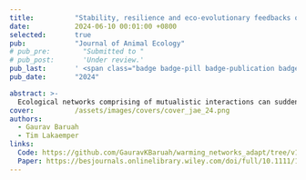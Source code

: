 ```yaml
---
title:          "Stability, resilience and eco-evolutionary feedbacks of mutualistic networks to rising temperature"
date:           2024-06-10 00:01:00 +0800
selected:       true
pub:            "Journal of Animal Ecology"
# pub_pre:        "Submitted to "
# pub_post:       'Under review.'
pub_last:       ' <span class="badge badge-pill badge-publication badge-success">New</span>'
pub_date:       "2024"

abstract: >-
  Ecological networks comprising of mutualistic interactions can suddenly transition to undesirable states, such as collapse, due to small changes in environmental conditions such as a rise in local environmental temperature. However, little is known about the capacity of such interaction networks to adapt to a rise in temperature and the occurrence of critical transitions....
cover:          /assets/images/covers/cover_jae_24.png
authors:
  - Gaurav Baruah
  - Tim Lakaemper
links:
  Code: https://github.com/GauravKBaruah/warming_networks_adapt/tree/v1.0.0
  Paper: https://besjournals.onlinelibrary.wiley.com/doi/full/10.1111/1365-2656.14118
---
```

